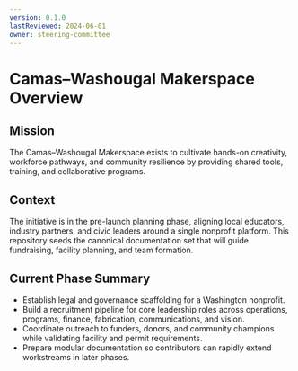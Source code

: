 ```yaml
---
version: 0.1.0
lastReviewed: 2024-06-01
owner: steering-committee
---
```


# Camas–Washougal Makerspace Overview

## Mission
The Camas–Washougal Makerspace exists to cultivate hands-on creativity, workforce pathways, and community resilience by providing shared tools, training, and collaborative programs.

## Context
The initiative is in the pre-launch planning phase, aligning local educators, industry partners, and civic leaders around a single nonprofit platform. This repository seeds the canonical documentation set that will guide fundraising, facility planning, and team formation.

## Current Phase Summary
- Establish legal and governance scaffolding for a Washington nonprofit.
- Build a recruitment pipeline for core leadership roles across operations, programs, finance, fabrication, communications, and vision.
- Coordinate outreach to funders, donors, and community champions while validating facility and permit requirements.
- Prepare modular documentation so contributors can rapidly extend workstreams in later phases.
